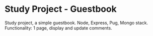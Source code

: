 # Study Project - Guestbook
Study project, a simple guestbook.
Node, Express, Pug, Mongo stack.
Functionality: 1 page, display and update comments.
